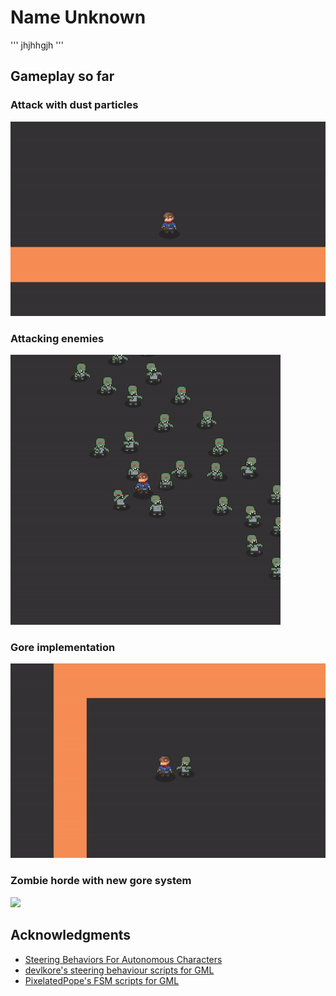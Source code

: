 # Name Unknown
'''
jhjhhgjh
'''
## Gameplay so far

### Attack with dust particles

![](attack_and_dust.gif)

### Attacking enemies

![](gameplay.gif)

### Gore implementation

![](gore_demo.gif)

### Zombie horde with new gore system

![](zombie_horde_blood.gif)

## Acknowledgments

* [Steering Behaviors For Autonomous Characters](https://www.red3d.com/cwr/steer/gdc99/) 
* [devlkore's steering behaviour scripts for GML](https://www.reddit.com/r/gamemaker/comments/5sztky/example_steering_behaviours_grid_based_flocking/)
* [PixelatedPope's FSM scripts for GML](https://www.reddit.com/r/gamemaker/comments/353aq6/tutorialexample_finite_state_machines_the_most/)

